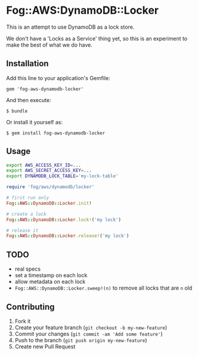 # Fog::AWS:DynamoDB::Locker

This is an attempt to use DynamoDB as a lock store.

We don't have a 'Locks as a Service' thing yet, so this is an experiment to make the best of what we do have.

## Installation

Add this line to your application's Gemfile:

    gem 'fog-aws-dynamodb-locker'

And then execute:

    $ bundle

Or install it yourself as:

    $ gem install fog-aws-dynamodb-locker

## Usage

```bash
export AWS_ACCESS_KEY_ID=...
export AWS_SECRET_ACCESS_KEY=...
export DYNAMODB_LOCK_TABLE='my-lock-table'
```

```ruby
require 'fog/aws/dynamodb/locker'

# first run only
Fog::AWS::DynamoDB::Locker.init!

# create a lock
Fog::AWS::DynamoDB::Locker.lock!('my lock')

# release it
Fog::AWS::DynamoDB::Locker.release!('my lock')
```

## TODO

* real specs
* set a timestamp on each lock
* allow metadata on each lock
* `Fog::AWS::DynamoDB::Locker.sweep!(n)` to remove all locks that are `n` old

## Contributing

1. Fork it
2. Create your feature branch (`git checkout -b my-new-feature`)
3. Commit your changes (`git commit -am 'Add some feature'`)
4. Push to the branch (`git push origin my-new-feature`)
5. Create new Pull Request
